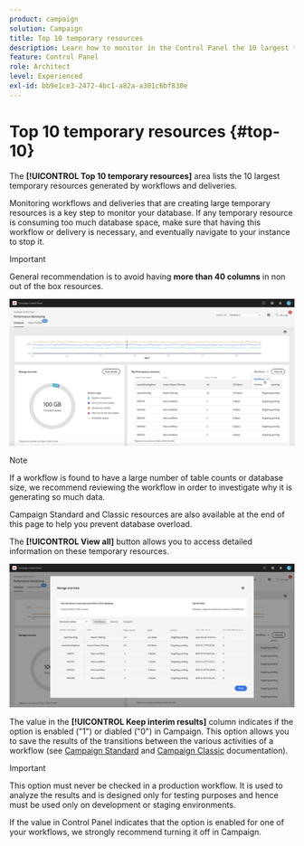 ```yaml
---
product: campaign
solution: Campaign 
title: Top 10 temporary resources
description: Learn how to monitor in the Control Panel the 10 largest temporary resources generated by workflows and deliveries on your Campaign database.
feature: Control Panel
role: Architect
level: Experienced
exl-id: bb9e1ce3-2472-4bc1-a82a-a301c6bf830e
---
```

# Top 10 temporary resources {#top-10}

The **[!UICONTROL Top 10 temporary resources]** area lists the 10 largest temporary resources generated by workflows and deliveries.

Monitoring workflows and deliveries that are creating large temporary resources is a key step to monitor your database. If any temporary resource is consuming too much database space, make sure that having this workflow or delivery is necessary, and eventually navigate to your instance to stop it.

>[!IMPORTANT]
>
>General recommendation is to avoid having **more than 40 columns** in non out of the box resources.

![](assets/database-top10.png)

>[!NOTE]
>
>If a workflow is found to have a large number of table counts or database size, we recommend reviewing the workflow in order to investigate why it is generating so much data.
>
>Campaign Standard and Classic resources are also available at the end of this page to help you prevent database overload.

The **[!UICONTROL View all]** button allows you to access detailed information on these temporary resources.  

![](assets/database-top10-view.png)

The value in the **[!UICONTROL Keep interim results]** column indicates if the option is enabled ("1") or diabled ("0") in Campaign. This option allows you to save the results of the transitions between the various activities of a workflow (see [Campaign Standard](https://experienceleague.adobe.com/docs/campaign-standard/using/managing-processes-and-data/executing-a-workflow/managing-execution-options.html) and [Campaign Classic](https://experienceleague.adobe.com/docs/campaign-classic/using/automating-with-workflows/introduction/workflow-best-practices.html#logs) documentation).

>[!IMPORTANT]
>
>This option must never be checked in a production workflow. It is used to analyze the results and is designed only for testing purposes and hence must be used only on development or staging environments.
>
>If the value in Control Panel indicates that the option is enabled for one of your workflows, we strongly recommend turning it off in Campaign.
